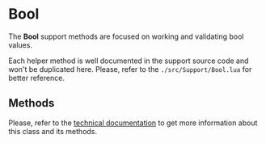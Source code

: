 # Bool

The **Bool** support methods are focused on working and validating bool 
values.

Each helper method is well documented in the support source code and won't
be duplicated here. Please, refer to the `./src/Support/Bool.lua` for better
reference.

## Methods

Please, refer to the [technical documentation](../../library-structure/luadocs#generated-docs)
to get more information about this class and its methods.
